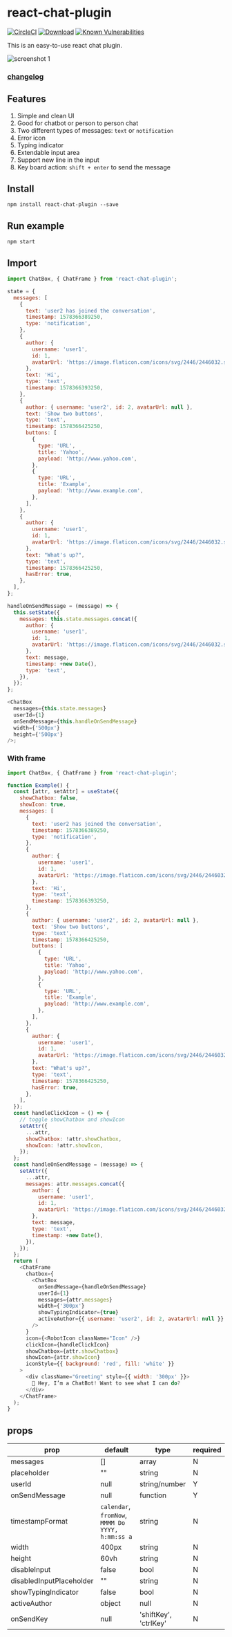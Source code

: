 # react-chat-plugin

[![CircleCI](https://circleci.com/gh/leon0707/react-chat-plugin.svg?style=svg)](https://circleci.com/gh/leon0707/react-chat-plugin)
[![Download](https://img.shields.io/npm/dt/react-chat-plugin.svg?style=svg)](https://www.npmjs.com/package/react-chat-plugin)
[![Known Vulnerabilities](https://snyk.io/test/github/leon0707/react-chat-plugin/badge.svg?targetFile=package.json)](https://snyk.io/test/github/leon0707/react-chat-plugin?targetFile=package.json)

This is an easy-to-use react chat plugin.

![screenshot 1](./screenshots/screenshot.jpg)
### [changelog](./changelog.md)

## Features
1. Simple and clean UI
2. Good for chatbot or person to person chat
3. Two different types of messages: `text` or `notification`
4. Error icon
5. Typing indicator
6. Extendable input area
7. Support new line in the input
8. Key board action: `shift + enter` to send the message

## Install
```shell
npm install react-chat-plugin --save
```

## Run example
```shell
npm start
```

## Import
```javascript
import ChatBox, { ChatFrame } from 'react-chat-plugin';

state = {
  messages: [
    {
      text: 'user2 has joined the conversation',
      timestamp: 1578366389250,
      type: 'notification',
    },
    {
      author: {
        username: 'user1',
        id: 1,
        avatarUrl: 'https://image.flaticon.com/icons/svg/2446/2446032.svg',
      },
      text: 'Hi',
      type: 'text',
      timestamp: 1578366393250,
    },
    {
      author: { username: 'user2', id: 2, avatarUrl: null },
      text: 'Show two buttons',
      type: 'text',
      timestamp: 1578366425250,
      buttons: [
        {
          type: 'URL',
          title: 'Yahoo',
          payload: 'http://www.yahoo.com',
        },
        {
          type: 'URL',
          title: 'Example',
          payload: 'http://www.example.com',
        },
      ],
    },
    {
      author: {
        username: 'user1',
        id: 1,
        avatarUrl: 'https://image.flaticon.com/icons/svg/2446/2446032.svg',
      },
      text: "What's up?",
      type: 'text',
      timestamp: 1578366425250,
      hasError: true,
    },
  ],
};

handleOnSendMessage = (message) => {
  this.setState({
    messages: this.state.messages.concat({
      author: {
        username: 'user1',
        id: 1,
        avatarUrl: 'https://image.flaticon.com/icons/svg/2446/2446032.svg',
      },
      text: message,
      timestamp: +new Date(),
      type: 'text',
    }),
  });
};

<ChatBox
  messages={this.state.messages}
  userId={1}
  onSendMessage={this.handleOnSendMessage}
  width={'500px'}
  height={'500px'}
/>;
```

### With frame

```javascript
import ChatBox, { ChatFrame } from 'react-chat-plugin';

function Example() {
  const [attr, setAttr] = useState({
    showChatbox: false,
    showIcon: true,
    messages: [
      {
        text: 'user2 has joined the conversation',
        timestamp: 1578366389250,
        type: 'notification',
      },
      {
        author: {
          username: 'user1',
          id: 1,
          avatarUrl: 'https://image.flaticon.com/icons/svg/2446/2446032.svg',
        },
        text: 'Hi',
        type: 'text',
        timestamp: 1578366393250,
      },
      {
        author: { username: 'user2', id: 2, avatarUrl: null },
        text: 'Show two buttons',
        type: 'text',
        timestamp: 1578366425250,
        buttons: [
          {
            type: 'URL',
            title: 'Yahoo',
            payload: 'http://www.yahoo.com',
          },
          {
            type: 'URL',
            title: 'Example',
            payload: 'http://www.example.com',
          },
        ],
      },
      {
        author: {
          username: 'user1',
          id: 1,
          avatarUrl: 'https://image.flaticon.com/icons/svg/2446/2446032.svg',
        },
        text: "What's up?",
        type: 'text',
        timestamp: 1578366425250,
        hasError: true,
      },
    ],
  });
  const handleClickIcon = () => {
    // toggle showChatbox and showIcon
    setAttr({
      ...attr,
      showChatbox: !attr.showChatbox,
      showIcon: !attr.showIcon,
    });
  };
  const handleOnSendMessage = (message) => {
    setAttr({
      ...attr,
      messages: attr.messages.concat({
        author: {
          username: 'user1',
          id: 1,
          avatarUrl: 'https://image.flaticon.com/icons/svg/2446/2446032.svg',
        },
        text: message,
        type: 'text',
        timestamp: +new Date(),
      }),
    });
  };
  return (
    <ChatFrame
      chatbox={
        <ChatBox
          onSendMessage={handleOnSendMessage}
          userId={1}
          messages={attr.messages}
          width={'300px'}
          showTypingIndicator={true}
          activeAuthor={{ username: 'user2', id: 2, avatarUrl: null }}
        />
      }
      icon={<RobotIcon className="Icon" />}
      clickIcon={handleClickIcon}
      showChatbox={attr.showChatbox}
      showIcon={attr.showIcon}
      iconStyle={{ background: 'red', fill: 'white' }}
    >
      <div className="Greeting" style={{ width: '300px' }}>
        👋 Hey, I’m a ChatBot! Want to see what I can do?
      </div>
    </ChatFrame>
  );
}
```

## props
| prop | default | type | required |
| ---- | ---- | ---- | ---- |
| messages | [] | array | N |
| placeholder | "" | string | N |
| userId | null | string/number | Y |
| onSendMessage | null | function | Y |
| timestampFormat | `calendar`, `fromNow`, `MMMM Do YYYY, h:mm:ss a` | string | N |
| width | 400px | string | N |
| height | 60vh | string | N |
| disableInput | false | bool | N |
| disabledInputPlaceholder | "" | string | N |
| showTypingIndicator | false | bool | N |
| activeAuthor | object | null | N |
| onSendKey | null | 'shiftKey', 'ctrlKey' | N | 
